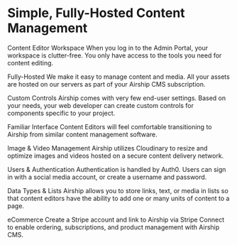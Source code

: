 # Simple, Fully-Hosted Content Management
Content Editor Workspace  When you log in to the Admin Portal, your workspace is clutter-free. You only have access to the tools you need for content editing.

Fully-Hosted  We make it easy to manage content and media. All your assets are hosted on our servers as part of your Airship CMS subscription.

Custom Controls  Airship comes with very few end-user settings. Based on your needs, your web developer can create custom controls for components specific to your project.

Familiar Interface  Content Editors will feel comfortable transitioning to Airship from similar content management software.

Image & Video Management  Airship utilizes Cloudinary to resize and optimize images and videos hosted on a secure content delivery network.

Users & Authentication  Authentication is handled by Auth0. Users can sign in with a social media account, or create a username and password.

Data Types & Lists  Airship allows you to store links, text, or media in lists so that content editors have the ability to add one or many units of content to a page.

eCommerce  Create a Stripe account and link to Airship via Stripe Connect to enable ordering, subscriptions, and product management with Airship CMS.
